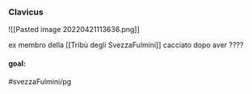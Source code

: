 ### Clavicus
![[Pasted image 20220421113636.png]]


 ex membro della [[Tribù degli SvezzaFulmini]] 
 cacciato dopo aver ????
 #### goal: 
#svezzaFulmini/pg
